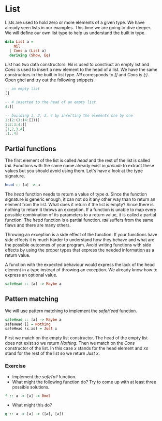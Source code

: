 # List

Lists are used to hold zero or more elements of a given type.  We have
already seen lists in our examples.  This time we are going to dive deeper.  We
will define our own list type to help us understand the built in type.

``` haskell
data List a =
    Nil
  | Cons a (List a)
  deriving (Show, Eq)
```

*List* has two data constructors.  *Nil* is used to construct an empty list and
*Cons* is used to insert a new element to the head of a list.  We have the same
constructors in the built in list type.  *Nil* corresponds to *[]* and *Cons* is
*(:)*.  Open ghci and try out the following snippets.

``` haskell
-- an empty list
[]

-- 4 inserted to the head of an empty list
4:[]

-- building 1, 2, 3, 4 by inserting the elements one by one
1:(2:(3:(4:[])))
1:2:3:4:[]
[1,2,3,4]
[1..4]
```

## Partial functions

The first element of the list is called *head* and the rest of the list is
called *tail*.  Functions with the same name already exist in *prelude* to
extract these values but you should avoid using them.  Let's have a look at the
type signature.

``` haskell
head :: [a] -> a
```

The *head* function needs to return a value of type *a*.  Since the function
signature is generic enough, it can not do it any other way than to return an
element from the list.  What does it return if the list is empty?  Since there
is nothing to return it throws an exception.  If a function is unable to map
every possible combination of its parameters to a return value, it is called a
partial function.  The *head* function is a partial function.  *tail* suffers
from the same flaws and there are many others.

Throwing an exception is a side effect of the function.  If your functions have
side effects it is much harder to understand how they behave and what are the
possible outcomes of your program.  Avoid writing functions with side effects by
using the proper types that express the needed information as a return value.

A function with the expected behaviour would express the lack of the head
element in a type instead of throwing an exception.  We already know how to
express an optional value.

``` haskell
safeHead :: [a] -> Maybe a
```

## Pattern matching

We will use pattern matching to implement the *safeHead* function.

``` haskell
safeHead :: [a] -> Maybe a
safeHead [] = Nothing
safeHead (x:xs) = Just x
```

First we match on the empty list constructor.  The head of the empty list does
not exist so we return *Nothing*.  Then we match on the *Cons* constructor of
the list.  In this case *x* stands for the head element and *xs* stand for the
rest of the list so we return *Just x*.

### Exercise
 * Implement the *safeTail* function.
 * What might the following function do?  Try to come up with at least three
   possible solutions.

``` haskell
f :: a -> [a] -> Bool
```

 * What might this do?

``` haskell
g :: a -> [a] -> ([a], [a])
```
